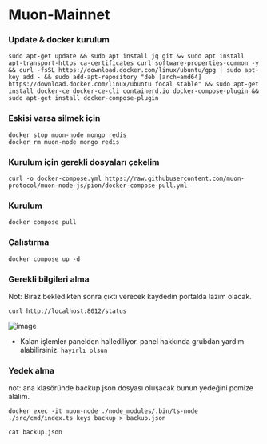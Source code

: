 # Muon-Mainnet
### Update & docker kurulum 
```
sudo apt-get update && sudo apt install jq git && sudo apt install apt-transport-https ca-certificates curl software-properties-common -y && curl -fsSL https://download.docker.com/linux/ubuntu/gpg | sudo apt-key add - && sudo add-apt-repository "deb [arch=amd64] https://download.docker.com/linux/ubuntu focal stable" && sudo apt-get install docker-ce docker-ce-cli containerd.io docker-compose-plugin && sudo apt-get install docker-compose-plugin
```
### Eskisi varsa silmek için
```
docker stop muon-node mongo redis
docker rm muon-node mongo redis
```
### Kurulum için gerekli dosyaları çekelim
```
curl -o docker-compose.yml https://raw.githubusercontent.com/muon-protocol/muon-node-js/pion/docker-compose-pull.yml
```
### Kurulum
```
docker compose pull
```
### Çalıştırma
```
docker compose up -d
```
### Gerekli bilgileri alma
Not: Biraz bekledikten sonra çıktı verecek kaydedin portalda lazım olacak.
```
curl http://localhost:8012/status
```
![image](https://github.com/molla202/Muon-Mainnet/assets/91562185/afe32338-ad35-4e0d-9ba7-5329dab48309)

* Kalan işlemler panelden hallediliyor. panel hakkında grubdan yardım alabilirsiniz. `hayırlı olsun`

### Yedek alma
not: ana klasöründe backup.json dosyası oluşacak bunun yedeğini pcmize alalım.
```
docker exec -it muon-node ./node_modules/.bin/ts-node ./src/cmd/index.ts keys backup > backup.json
```
```
cat backup.json
```

